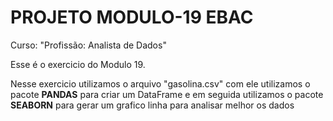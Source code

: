 # PROJETO MODULO-19 EBAC

Curso: "Profissão: Analista de Dados"

Esse é o exercicio do Modulo 19.

Nesse exercicio utilizamos o arquivo "gasolina.csv"
com ele utilizamos o pacote **PANDAS** para criar um DataFrame
e em seguida utilizamos o pacote **SEABORN**
para gerar um grafico linha para analisar melhor os dados
